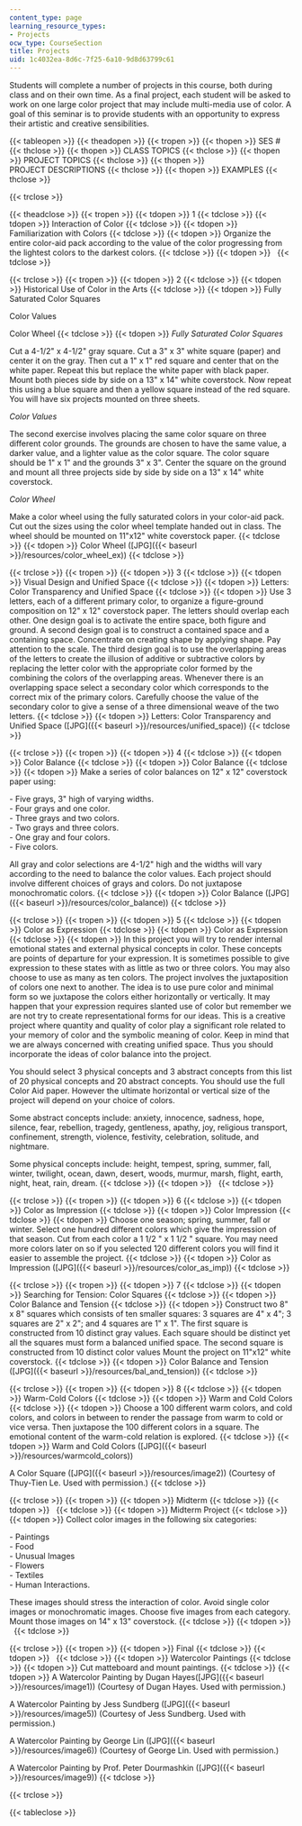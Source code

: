 ```yaml
---
content_type: page
learning_resource_types:
- Projects
ocw_type: CourseSection
title: Projects
uid: 1c4032ea-8d6c-7f25-6a10-9d8d63799c61
---
```


Students will complete a number of projects in this course, both during class and on their own time. As a final project, each student will be asked to work on one large color project that may include multi-media use of color. A goal of this seminar is to provide students with an opportunity to express their artistic and creative sensibilities.

{{< tableopen >}}
{{< theadopen >}}
{{< tropen >}}
{{< thopen >}}
SES #
{{< thclose >}}
{{< thopen >}}
CLASS TOPICS
{{< thclose >}}
{{< thopen >}}
PROJECT TOPICS
{{< thclose >}}
{{< thopen >}}
PROJECT DESCRIPTIONS
{{< thclose >}}
{{< thopen >}}
EXAMPLES
{{< thclose >}}

{{< trclose >}}

{{< theadclose >}}
{{< tropen >}}
{{< tdopen >}}
1
{{< tdclose >}}
{{< tdopen >}}
Interaction of Color
{{< tdclose >}}
{{< tdopen >}}
Familiarization with Colors
{{< tdclose >}}
{{< tdopen >}}
Organize the entire color-aid pack according to the value of the color progressing from the lightest colors to the darkest colors.
{{< tdclose >}}
{{< tdopen >}}
 
{{< tdclose >}}

{{< trclose >}}
{{< tropen >}}
{{< tdopen >}}
2
{{< tdclose >}}
{{< tdopen >}}
Historical Use of Color in the Arts
{{< tdclose >}}
{{< tdopen >}}
Fully Saturated Color Squares  
  
Color Values  
  
Color Wheel
{{< tdclose >}}
{{< tdopen >}}
_Fully Saturated Color Squares_  
  
Cut a 4-1/2" x 4-1/2" gray square. Cut a 3" x 3" white square (paper) and center it on the gray. Then cut a 1" x 1" red square and center that on the white paper. Repeat this but replace the white paper with black paper. Mount both pieces side by side on a 13" x 14" white coverstock. Now repeat this using a blue square and then a yellow square instead of the red square. You will have six projects mounted on three sheets.  
  
_Color Values_  
  
The second exercise involves placing the same color square on three different color grounds. The grounds are chosen to have the same value, a darker value, and a lighter value as the color square. The color square should be 1" x 1" and the grounds 3" x 3". Center the square on the ground and mount all three projects side by side by side on a 13" x 14" white coverstock.  
  
_Color Wheel_  
  
Make a color wheel using the fully saturated colors in your color-aid pack. Cut out the sizes using the color wheel template handed out in class. The wheel should be mounted on 11"x12" white coverstock paper.
{{< tdclose >}}
{{< tdopen >}}
Color Wheel ([JPG]({{< baseurl >}}/resources/color_wheel_ex))
{{< tdclose >}}

{{< trclose >}}
{{< tropen >}}
{{< tdopen >}}
3
{{< tdclose >}}
{{< tdopen >}}
Visual Design and Unified Space
{{< tdclose >}}
{{< tdopen >}}
Letters: Color Transparency and Unified Space
{{< tdclose >}}
{{< tdopen >}}
Use 3 letters, each of a different primary color, to organize a figure-ground composition on 12" x 12" coverstock paper. The letters should overlap each other. One design goal is to activate the entire space, both figure and ground. A second design goal is to construct a contained space and a containing space. Concentrate on creating shape by applying shape. Pay attention to the scale. The third design goal is to use the overlapping areas of the letters to create the illusion of additive or subtractive colors by replacing the letter color with the appropriate color formed by the combining the colors of the overlapping areas. Whenever there is an overlapping space select a secondary color which corresponds to the correct mix of the primary colors. Carefully choose the value of the secondary color to give a sense of a three dimensional weave of the two letters.
{{< tdclose >}}
{{< tdopen >}}
Letters: Color Transparency and Unified Space ([JPG]({{< baseurl >}}/resources/unified_space))
{{< tdclose >}}

{{< trclose >}}
{{< tropen >}}
{{< tdopen >}}
4
{{< tdclose >}}
{{< tdopen >}}
Color Balance
{{< tdclose >}}
{{< tdopen >}}
Color Balance
{{< tdclose >}}
{{< tdopen >}}
Make a series of color balances on 12" x 12" coverstock paper using:  
  
\- Five grays, 3" high of varying widths.  
\- Four grays and one color.  
\- Three grays and two colors.  
\- Two grays and three colors.  
\- One gray and four colors.  
\- Five colors.  
  
All gray and color selections are 4-1/2" high and the widths will vary according to the need to balance the color values. Each project should involve different choices of grays and colors. Do not juxtapose monochromatic colors.
{{< tdclose >}}
{{< tdopen >}}
Color Balance ([JPG]({{< baseurl >}}/resources/color_balance))
{{< tdclose >}}

{{< trclose >}}
{{< tropen >}}
{{< tdopen >}}
5
{{< tdclose >}}
{{< tdopen >}}
Color as Expression
{{< tdclose >}}
{{< tdopen >}}
Color as Expression
{{< tdclose >}}
{{< tdopen >}}
In this project you will try to render internal emotional states and external physical concepts in color. These concepts are points of departure for your expression. It is sometimes possible to give expression to these states with as little as two or three colors. You may also choose to use as many as ten colors. The project involves the juxtaposition of colors one next to another. The idea is to use pure color and minimal form so we juxtapose the colors either horizontally or vertically. It may happen that your expression requires slanted use of color but remember we are not try to create representational forms for our ideas. This is a creative project where quantity and quality of color play a significant role related to your memory of color and the symbolic meaning of color. Keep in mind that we are always concerned with creating unified space. Thus you should incorporate the ideas of color balance into the project.  
  
You should select 3 physical concepts and 3 abstract concepts from this list of 20 physical concepts and 20 abstract concepts. You should use the full Color Aid paper. However the ultimate horizontal or vertical size of the project will depend on your choice of colors.  
  
Some abstract concepts include: anxiety, innocence, sadness, hope, silence, fear, rebellion, tragedy, gentleness, apathy, joy, religious transport, confinement, strength, violence, festivity, celebration, solitude, and nightmare.  
  
Some physical concepts include: height, tempest, spring, summer, fall, winter, twilight, ocean, dawn, desert, woods, murmur, marsh, flight, earth, night, heat, rain, dream.
{{< tdclose >}}
{{< tdopen >}}
 
{{< tdclose >}}

{{< trclose >}}
{{< tropen >}}
{{< tdopen >}}
6
{{< tdclose >}}
{{< tdopen >}}
Color as Impression
{{< tdclose >}}
{{< tdopen >}}
Color Impression
{{< tdclose >}}
{{< tdopen >}}
Choose one season; spring, summer, fall or winter. Select one hundred different colors which give the impression of that season. Cut from each color a 1 1/2 " x 1 1/2 " square. You may need more colors later on so if you selected 120 different colors you will find it easier to assemble the project.
{{< tdclose >}}
{{< tdopen >}}
Color as Impression ([JPG]({{< baseurl >}}/resources/color_as_imp))
{{< tdclose >}}

{{< trclose >}}
{{< tropen >}}
{{< tdopen >}}
7
{{< tdclose >}}
{{< tdopen >}}
Searching for Tension: Color Squares
{{< tdclose >}}
{{< tdopen >}}
Color Balance and Tension
{{< tdclose >}}
{{< tdopen >}}
Construct two 8" x 8" squares which consists of ten smaller squares: 3 squares are 4" x 4"; 3 squares are 2" x 2"; and 4 squares are 1" x 1". The first square is constructed from 10 distinct gray values. Each square should be distinct yet all the squares must form a balanced unified space. The second square is constructed from 10 distinct color values Mount the project on 11"x12" white coverstock.
{{< tdclose >}}
{{< tdopen >}}
Color Balance and Tension ([JPG]({{< baseurl >}}/resources/bal_and_tension))
{{< tdclose >}}

{{< trclose >}}
{{< tropen >}}
{{< tdopen >}}
8
{{< tdclose >}}
{{< tdopen >}}
Warm-Cold Colors
{{< tdclose >}}
{{< tdopen >}}
Warm and Cold Colors
{{< tdclose >}}
{{< tdopen >}}
Choose a 100 different warm colors, and cold colors, and colors in between to render the passage from warm to cold or vice versa. Then juxtapose the 100 different colors in a square. The emotional content of the warm-cold relation is explored.
{{< tdclose >}}
{{< tdopen >}}
Warm and Cold Colors ([JPG]({{< baseurl >}}/resources/warmcold_colors))  
  
A Color Square ([JPG]({{< baseurl >}}/resources/image2)) (Courtesy of Thuy-Tien Le. Used with permission.)
{{< tdclose >}}

{{< trclose >}}
{{< tropen >}}
{{< tdopen >}}
Midterm
{{< tdclose >}}
{{< tdopen >}}
 
{{< tdclose >}}
{{< tdopen >}}
Midterm Project
{{< tdclose >}}
{{< tdopen >}}
Collect color images in the following six categories:  
  
\- Paintings  
\- Food  
\- Unusual Images  
\- Flowers  
\- Textiles  
\- Human Interactions.  
  
These images should stress the interaction of color. Avoid single color images or monochromatic images. Choose five images from each category. Mount those images on 14" x 13" coverstock.
{{< tdclose >}}
{{< tdopen >}}
 
{{< tdclose >}}

{{< trclose >}}
{{< tropen >}}
{{< tdopen >}}
Final
{{< tdclose >}}
{{< tdopen >}}
 
{{< tdclose >}}
{{< tdopen >}}
Watercolor Paintings
{{< tdclose >}}
{{< tdopen >}}
Cut matteboard and mount paintings.
{{< tdclose >}}
{{< tdopen >}}
A Watercolor Painting by Dugan Hayes([JPG]({{< baseurl >}}/resources/image1)) (Courtesy of Dugan Hayes. Used with permission.)  
  
A Watercolor Painting by Jess Sundberg ([JPG]({{< baseurl >}}/resources/image5)) (Courtesy of Jess Sundberg. Used with permission.)  
  
A Watercolor Painting by George Lin ([JPG]({{< baseurl >}}/resources/image6)) (Courtesy of George Lin. Used with permission.)  
  
A Watercolor Painting by Prof. Peter Dourmashkin ([JPG]({{< baseurl >}}/resources/image9))
{{< tdclose >}}

{{< trclose >}}

{{< tableclose >}}
